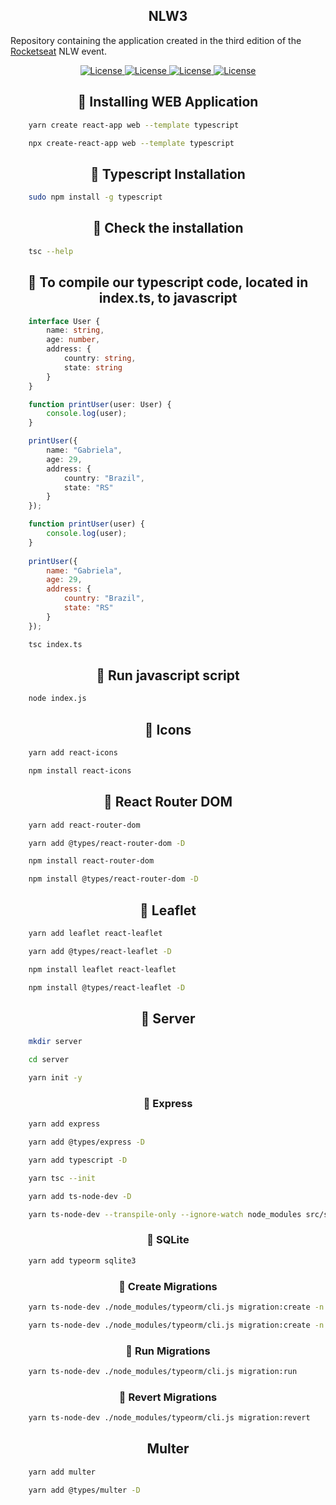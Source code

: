 <h2 align="center">NLW3</h1>

Repository containing the application created in the third edition of the <a href="https://rocketseat.com.br">Rocketseat</a> NLW event.

<p align="center">
    <a href="https://opensource.org/licenses/MIT">
        <img alt="License" src="https://img.shields.io/badge/License-MIT-yellow.svg">
    </a>
    <a href="#">
        <img alt="License" src="https://img.shields.io/github/languages/count/MagicalStrangeQuark/NLW3">
    </a>
    <a href="#">
        <img alt="License" src="https://img.shields.io/github/last-commit/MagicalStrangeQuark/NLW3">
    </a>
    <a href="#">
        <img alt="License" src="https://img.shields.io/github/followers/MagicalStrangeQuark?style=social">
    </a>
</p>

<h2 align="center">🔏 Installing WEB Application</h2>

```bash
    yarn create react-app web --template typescript
```

```bash
    npx create-react-app web --template typescript
```

<h2 align="center">🔏 Typescript Installation</h2>

```bash
    sudo npm install -g typescript
```

<h2 align="center">🔏 Check the installation</h2>

```bash
    tsc --help
```

<h2 align="center">🔏 To compile our typescript code, located in index.ts, to javascript</h2>

```typescript
    interface User {
        name: string,
        age: number,
        address: {
            country: string,
            state: string
        }
    }

    function printUser(user: User) {
        console.log(user);
    }

    printUser({
        name: "Gabriela",
        age: 29,
        address: {
            country: "Brazil",
            state: "RS"
        }
    });
```

```javascript
    function printUser(user) {
        console.log(user);
    }
    
    printUser({
        name: "Gabriela",
        age: 29,
        address: {
            country: "Brazil",
            state: "RS"
        }
    });
```

```bash
    tsc index.ts
```

<h2 align="center">🔏 Run javascript script</h2>

```bash
    node index.js
```

<h2 align="center">🔏 Icons</h2>

```bash
    yarn add react-icons
```

```bash
    npm install react-icons
```

<h2 align="center">🔏 React Router DOM</h2>

```bash
    yarn add react-router-dom

    yarn add @types/react-router-dom -D
```

```bash
    npm install react-router-dom

    npm install @types/react-router-dom -D
```

<h2 align="center">🔏 Leaflet</h2>

```bash
    yarn add leaflet react-leaflet

    yarn add @types/react-leaflet -D
```

```bash
    npm install leaflet react-leaflet

    npm install @types/react-leaflet -D
```

<h2 align="center">🔏 Server</h2>

```bash
    mkdir server

    cd server

    yarn init -y
```

<h3 align="center">🔏 Express</h3>

```bash
    yarn add express

    yarn add @types/express -D
```

```bash
    yarn add typescript -D

    yarn tsc --init

    yarn add ts-node-dev -D
```

```bash
    yarn ts-node-dev --transpile-only --ignore-watch node_modules src/server.ts
```

<h3 align="center">🔏 SQLite</h3>

```bash
    yarn add typeorm sqlite3
```

<h3 align="center">🔏 Create Migrations</h3>

```bash
    yarn ts-node-dev ./node_modules/typeorm/cli.js migration:create -n create_orphanages_table

    yarn ts-node-dev ./node_modules/typeorm/cli.js migration:create -n create_images_table
```

<h3 align="center">🔏 Run Migrations</h3>

```bash
    yarn ts-node-dev ./node_modules/typeorm/cli.js migration:run
```

<h3 align="center">🔏 Revert Migrations</h3>

```bash
    yarn ts-node-dev ./node_modules/typeorm/cli.js migration:revert
```

<h2 align="center">Multer</h2>

```bash
    yarn add multer

    yarn add @types/multer -D
```